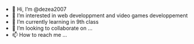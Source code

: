 - 👋 Hi, I’m @dezea2007
- 👀 I’m interested in web developpment and video games developpement
- 🌱 I’m currently learning in 9th class
- 💞️ I’m looking to collaborate on ...
- 📫 How to reach me ...

<!---
dezea2007/dezea2007 is a ✨ special ✨ repository because its `README.md` (this file) appears on your GitHub profile.
You can click the Preview link to take a look at your changes.
--->
